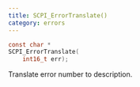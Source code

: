 ```yaml
---
title: SCPI_ErrorTranslate()
category: errors
---
```


```c
const char *
SCPI_ErrorTranslate(
    int16_t err);
```

Translate error number to description.